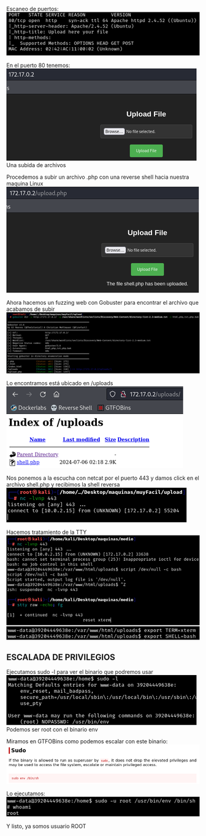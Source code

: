 Escaneo de puertos:
![](../../../Images/Pasted%20image%2020240705201619%201.png)

En el puerto 80 tenemos:
![](../../../Images/Pasted%20image%2020240705201708%201.png)
Una subida de archivos

Procedemos a subir un archivo .php con una reverse shell hacia nuestra maquina Linux
![](../../../Images/Pasted%20image%2020240705201856%201.png)

Ahora hacemos un fuzzing web con Gobuster para encontrar el archivo que acabamos de subir
![](../../../Images/Pasted%20image%2020240705202001.png)

Lo encontramos está ubicado en /uploads
![](../../../Images/Pasted%20image%2020240705202042.png)

Nos ponemos a la escucha con netcat por el puerto 443 y damos click en el archivo shell.php y recibimos la shell reversa
![](../../../Images/Pasted%20image%2020240705202216.png)

Hacemos tratamiento de la TTY
![](../../../Images/Pasted%20image%2020240705202527.png)
![](../../../Images/Pasted%20image%2020240705202604.png)

## ESCALADA DE PRIVILEGIOS

Ejecutamos sudo -l para ver el binario que podremos usar 
![](../../../Images/Pasted%20image%2020240705202648.png)
Podemos ser root con el binario env

Miramos en GTFOBins como podemos escalar con este binario:
![](../../../Images/Pasted%20image%2020240705203427.png)

Lo ejecutamos:
![](../../../Images/Pasted%20image%2020240705202830.png)

Y listo, ya somos usuario ROOT 




